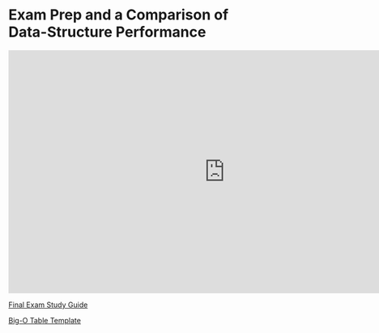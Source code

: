 Exam Prep and a Comparison of Data-Structure Performance
========================================================

<div class="youtube">
<div><iframe width="853" height="480" src="https://www.youtube-nocookie.com/embed/dwsOmkOerq8?rel=0&amp;showinfo=0" title="CSCI 315" frameborder="0" allow="accelerometer; autoplay; clipboard-write; encrypted-media; gyroscope; picture-in-picture; web-share" referrerpolicy="strict-origin-when-cross-origin" allowfullscreen="allowfullscreen"></iframe></div>
</div>

[Final Exam Study Guide](/guides/final-study-guide.md)

[Big-O Table Template](https://docs.google.com/spreadsheets/d/1sASVlfYMKdKLNlUQI9DD7QoihEmjuMxzVtuVlFoyeKE/copy)